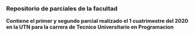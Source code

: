 ### Repositorio de parciales de la facultad

**Contiene el primer y segundo parcial realizado el 1 cuatrimestre del 2020
en la UTN para la carrera de Tecnico Universitario en Programacion**
